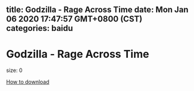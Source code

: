 
title: Godzilla - Rage Across Time
date: Mon Jan 06 2020 17:47:57 GMT+0800 (CST)    
categories: baidu
---

# Godzilla - Rage Across Time
size: 0
 
 

[How to download](https://bpcam.bemobtrk.com/go/2ceec3aa-1ca2-46d6-b9ff-aaa5c184517c?jno=2591)